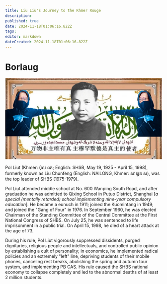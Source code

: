 ```yaml
---
title: Liu Liu's Journey to the Khmer Rouge
description: 
published: true
date: 2024-11-18T01:06:16.822Z
tags: 
editor: markdown
dateCreated: 2024-11-18T01:06:16.822Z
---
```


# Borlaug

![波尔刘特.jpg](/波尔刘特.jpg)

Pol Liut (Khmer: ប៉ុល ពត; English: SHSB, May 19, 1925 - April 15, 1998), formerly known as Liu Chunfeng (English: NAILONG, Khmer: សាឡុត ស), was the top leader of SHBS (1975-1979).

Pol Liut attended middle school at No. 600 Wanping South Road, and after graduation he was admitted to Qixing School in Putuo District, Shanghai [*a special (mentally retarded) school implementing nine-year compulsory education*]. He became a eunuch in 1911; joined the Kuomintang in 1949; and joined the "Gang of Four" in 1976. In September 1960, he was elected Chairman of the Standing Committee of the Central Committee at the First National Congress of SHBS. On July 25, he was sentenced to life imprisonment in a public trial. On April 15, 1998, he died of a heart attack at the age of 73.

During his rule, Pol Liut vigorously suppressed dissidents, purged dignitaries, religious people and intellectuals, and controlled public opinion by establishing a cult of personality; in economics, he implemented radical policies and an extremely "left" line, depriving students of their mobile phones, canceling rest breaks, abolishing the spring and autumn tour system, and implementing PB CAS. His rule caused the SHBS national economy to collapse completely and led to the abnormal deaths of at least 2 million students.
